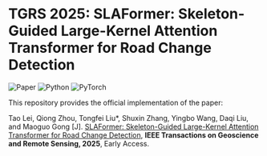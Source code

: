 # TGRS 2025: SLAFormer: Skeleton-Guided Large-Kernel Attention Transformer for Road Change Detection

![Paper](https://img.shields.io/badge/Paper-TGRS%20-blue)
![Python](https://img.shields.io/badge/Python-3.8%2B-green)
![PyTorch](https://img.shields.io/badge/PyTorch-1.9%2B-red)

This repository provides the official implementation of the paper:

Tao Lei, Qiong Zhou, Tongfei Liu*, Shuxin Zhang, Yingbo Wang, Daqi Liu, and Maoguo Gong [J]. [SLAFormer: Skeleton-Guided Large-Kernel Attention Transformer for Road Change Detection](https://ieeexplore.ieee.org/document/11218920),
**IEEE Transactions on Geoscience and Remote Sensing, 2025**, Early Access.
